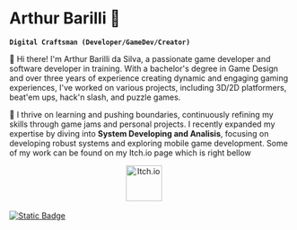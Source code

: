 # Arthur Barilli 👋

**`Digital Craftsman (Developer/GameDev/Creator)`**

👋 Hi there! I'm Arthur Barilli da Silva, a passionate game developer and software developer in training. With a bachelor's degree in Game Design and over three years of experience creating dynamic and engaging gaming experiences, I've worked on various projects, including 3D/2D platformers, beat'em ups, hack'n slash, and puzzle games.

🌟 I thrive on learning and pushing boundaries, continuously refining my skills through game jams and personal projects. I recently expanded my expertise by diving into **System Developing and Analisis**, focusing on developing robust systems and exploring mobile game development.
Some of my work can be found on my Itch.io page which is right bellow
<p align="center">
  <a href="https://barilli.itch.io"><img width="64px" alt="Itch.io" title="Itch.io" src="https://custom-icon-badges.demolab.com/badge/itch.io-red.svg?logo=controller"/></a>
  &#8287;&#8287;&#8287;&#8287;&#8287;
</p>

[![Static Badge](https://custom-icon-badges.demolab.com/badge/itch.io-red.svg?logo=controller)](https://barilli.itch.io)



<!--
**ArthurBarilli/ArthurBarilli** is a ✨ _special_ ✨ repository because its `README.md` (this file) appears on your GitHub profile.

Here are some ideas to get you started:

- 🔭 I’m currently working on ...
- 🌱 I’m currently learning ...
- 👯 I’m looking to collaborate on ...
- 🤔 I’m looking for help with ...
- 💬 Ask me about ...
- 📫 How to reach me: ...
- 😄 Pronouns: ...
- ⚡ Fun fact: ...
-->
